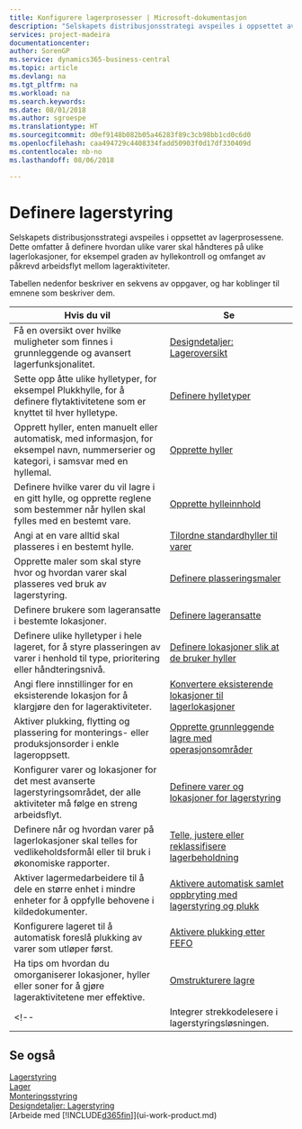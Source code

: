 ```yaml
---
title: Konfigurere lagerprosesser | Microsoft-dokumentasjon
description: "Selskapets distribusjonsstrategi avspeiles i oppsettet av lagerprosessene. Dette omfatter å definere hvordan ulike varer skal håndteres på ulike lagerlokasjoner, for eksempel graden av hyllekontroll og omfanget av påkrevd arbeidsflyt mellom lageraktiviteter."
services: project-madeira
documentationcenter: 
author: SorenGP
ms.service: dynamics365-business-central
ms.topic: article
ms.devlang: na
ms.tgt_pltfrm: na
ms.workload: na
ms.search.keywords: 
ms.date: 08/01/2018
ms.author: sgroespe
ms.translationtype: HT
ms.sourcegitcommit: d0ef9148b082b05a46283f89c3cb98bb1cd0c6d0
ms.openlocfilehash: caa494729c4408334fadd50903f0d17df330409d
ms.contentlocale: nb-no
ms.lasthandoff: 08/06/2018

---
```

# <a name="setting-up-warehouse-management"></a>Definere lagerstyring
Selskapets distribusjonsstrategi avspeiles i oppsettet av lagerprosessene. Dette omfatter å definere hvordan ulike varer skal håndteres på ulike lagerlokasjoner, for eksempel graden av hyllekontroll og omfanget av påkrevd arbeidsflyt mellom lageraktiviteter.  

 Tabellen nedenfor beskriver en sekvens av oppgaver, og har koblinger til emnene som beskriver dem.   

|**Hvis du vil**|**Se**|  
|------------|-------------|  
|Få en oversikt over hvilke muligheter som finnes i grunnleggende og avansert lagerfunksjonalitet.|[Designdetaljer: Lageroversikt](design-details-warehouse-overview.md)|  
|Sette opp åtte ulike hylletyper, for eksempel Plukkhylle, for å definere flytaktivitetene som er knyttet til hver hylletype.|[Definere hylletyper](warehouse-how-to-set-up-bin-types.md)|  
|Opprett hyller, enten manuelt eller automatisk, med informasjon, for eksempel navn, nummerserier og kategori, i samsvar med en hyllemal.|[Opprette hyller](warehouse-how-to-create-individual-bins.md)|  
|Definere hvilke varer du vil lagre i en gitt hylle, og opprette reglene som bestemmer når hyllen skal fylles med en bestemt vare.|[Opprette hylleinnhold](warehouse-how-to-set-up-bin-contents.md)|  
|Angi at en vare alltid skal plasseres i en bestemt hylle.|[Tilordne standardhyller til varer](warehouse-how-to-assign-default-bins-to-items.md)|
|Opprette maler som skal styre hvor og hvordan varer skal plasseres ved bruk av lagerstyring.|[Definere plasseringsmaler](warehouse-how-to-set-up-put-away-templates.md)|
|Definere brukere som lageransatte i bestemte lokasjoner.|[Definere lageransatte](warehouse-how-to-set-up-warehouse-employees.md)|
|Definere ulike hylletyper i hele lageret, for å styre plasseringen av varer i henhold til type, prioritering eller håndteringsnivå.|[Definere lokasjoner slik at de bruker hyller](warehouse-how-to-set-up-locations-to-use-bins.md)|
|Angi flere innstillinger for en eksisterende lokasjon for å klargjøre den for lageraktiviteter.|[Konvertere eksisterende lokasjoner til lagerlokasjoner](warehouse-how-to-convert-existing-locations-to-warehouse-locations.md)|
|Aktiver plukking, flytting og plassering for monterings- eller produksjonsorder i enkle lageroppsett.|[Opprette grunnleggende lagre med operasjonsområder](warehouse-how-to-set-up-basic-warehouses-with-operations-areas.md)|  
|Konfigurer varer og lokasjoner for det mest avanserte lagerstyringsområdet, der alle aktiviteter må følge en streng arbeidsflyt.|[Definere varer og lokasjoner for lagerstyring](warehouse-how-to-set-up-items-for-directed-put-away-and-pick.md)|  
|Definere når og hvordan varer på lagerlokasjoner skal telles for vedlikeholdsformål eller til bruk i økonomiske rapporter.|[Telle, justere eller reklassifisere lagerbeholdning](inventory-how-count-adjust-reclassify.md)|
|Aktiver lagermedarbeidere til å dele en større enhet i mindre enheter for å oppfylle behovene i kildedokumenter.|[Aktivere automatisk samlet oppbryting med lagerstyring og plukk](warehouse-enable-automatic-breaking-bulk-with-directed-put-away-and-pick.md)|  
|Konfigurere lageret til å automatisk foreslå plukking av varer som utløper først.|[Aktivere plukking etter FEFO](warehouse-picking-by-fefo.md)|
|Ha tips om hvordan du omorganiserer lokasjoner, hyller eller soner for å gjøre lageraktivitetene mer effektive.|[Omstrukturere lagre](warehouse-how-to-restructure-warehouses.md)|
<!-- |Integrer strekkodelesere i lagerstyringsløsningen.|[Bruk ADCS (Se automatisk datahentesystem)](warehouse-use-automated-data-capture-systems-adcs.md)| -->  

## <a name="see-also"></a>Se også  
[Lagerstyring](warehouse-manage-warehouse.md)  
[Lager](inventory-manage-inventory.md)  
[Monteringsstyring](assembly-assemble-items.md)    
[Designdetaljer: Lagerstyring](design-details-warehouse-management.md)  
[Arbeide med [!INCLUDE[d365fin](includes/d365fin_md.md)]](ui-work-product.md)

